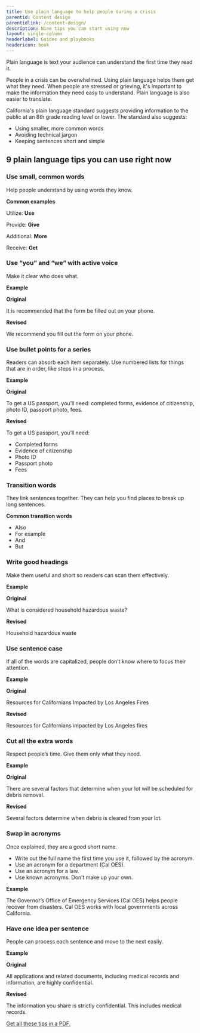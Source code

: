 ```yaml
---
title: Use plain language to help people during a crisis
parentid: Content design
parentidlink: /content-design/
description: Nine tips you can start using now
layout: single-column
headerlabel: Guides and playbooks
headericon: book
---
```


Plain language is text your audience can understand the first time they read it.

People in a crisis can be overwhelmed. Using plain language helps them get what they need. When people are stressed or grieving, it's important to make the information they need easy to understand. Plain language is also easier to translate.

California's plain language standard suggests providing information to the public at an 8th grade reading level or lower. The standard also suggests:

* Using smaller, more common words
* Avoiding technical jargon
* Keeping sentences short and simple

## 9 plain language tips you can use right now

### Use small, common words

Help people understand by using words they know.

<div class="blockquote-container">
  <div class="blockquote-body">
    <div class="blockquote-header"><strong>Common examples</strong></div>
    <div class="blockquote-content">
      <p>Utilize: <strong>Use</strong></p>
      <p>Provide: <strong>Give</strong></p>
      <p>Additional: <strong>More</strong></p>
      <p>Receive: <strong>Get</strong></p>
    </div>
  </div>
</div>

### Use “you” and “we” with active voice

Make it clear who does what.

<div class="blockquote-container">
  <div class="blockquote-body">
    <div class="blockquote-header"><strong>Example</strong></div>
    <div class="blockquote-content">
      <p><strong>Original</strong></p>
      <p>It is recommended that the form be filled out on your phone.</p>
      <p><strong>Revised</strong></p>
      <p>We recommend you fill out the form on your phone.</p>
    </div>
  </div>
</div>

### Use bullet points for a series

Readers can absorb each item separately. Use numbered lists for things that are in order, like steps in a process.

<div class="blockquote-container">
  <div class="blockquote-body">
    <div class="blockquote-header"><strong>Example</strong></div>
    <div class="blockquote-content">
      <p><strong>Original</strong></p>
      <p>To get a US passport, you’ll need: completed forms, evidence of citizenship, photo ID, passport photo, fees.</p>
      <p><strong>Revised</strong></p>
      <p>To get a US passport, you’ll need:</p>
        <ul>
          <li>Completed forms</li>
          <li>Evidence of citizenship</li>
          <li>Photo ID</li>
          <li>Passport photo</li>
          <li>Fees</li>
        </ul> 
    </div>
  </div>
</div>

### Transition words

They link sentences together. They can help you find places to break up long sentences.

<div class="blockquote-container">
  <div class="blockquote-body">
    <div class="blockquote-header"><strong>Common transition words</strong></div>
    <div class="blockquote-content">
        <ul>
          <li>Also</li>
          <li>For example</li>
          <li>And</li>
          <li>But</li>
        </ul> 
    </div>
  </div>
</div>

### Write good headings

Make them useful and short so readers can scan them effectively.

<div class="blockquote-container">
  <div class="blockquote-body">
    <div class="blockquote-header"><strong>Example</strong></div>
    <div class="blockquote-content">
      <p><strong>Original</strong></p>
      <p>What is considered household hazardous waste?</p>
      <p><strong>Revised</strong></p>
      <p>Household hazardous waste</p>
    </div>
  </div>
</div>

### Use sentence case

If all of the words are capitalized, people don’t know where to focus their attention.

<div class="blockquote-container">
  <div class="blockquote-body">
    <div class="blockquote-header"><strong>Example</strong></div>
    <div class="blockquote-content">
      <p><strong>Original</strong></p>
      <p>Resources for Californians Impacted by Los Angeles Fires</p>
      <p><strong>Revised</strong></p>
      <p>Resources for Californians impacted by Los Angeles fires</p>
    </div>
  </div>
</div>

### Cut all the extra words

Respect people’s time. Give them only what they need.

<div class="blockquote-container">
  <div class="blockquote-body">
    <div class="blockquote-header"><strong>Example</strong></div>
    <div class="blockquote-content">
      <p><strong>Original</strong></p>
      <p>There are several factors that determine when your lot will be scheduled for debris removal.</p>
      <p><strong>Revised</strong></p>
      <p>Several factors determine when debris is cleared from your lot.</p>
    </div>
  </div>
</div>

### Swap in acronyms

Once explained, they are a good short name.

* Write out the full name the first time you use it, followed by the acronym.
* Use an acronym for a department (Cal OES).
* Use an acronym for a law.
* Use known acronyms. Don’t make up your own.

<div class="blockquote-container">
  <div class="blockquote-body">
    <div class="blockquote-header"><strong>Example</strong></div>
    <div class="blockquote-content">
      <p>The Governor’s Office of Emergency Services (Cal OES) helps people recover from disasters. Cal OES works with local governments across California.</p>
    </div>
  </div>
</div>

### Have one idea per sentence

People can process each sentence and move to the next easily.

<div class="blockquote-container">
  <div class="blockquote-body">
    <div class="blockquote-header"><strong>Example</strong></div>
    <div class="blockquote-content">
      <p><strong>Original</strong></p>
      <p>All applications and related documents, including medical records and information, are highly confidential.</p>
      <p><strong>Revised</strong></p>
      <p>The information you share is strictly confidential. This includes medical records.</p>
    </div>
  </div>
</div>

[Get all these tips in a PDF.](/papers/help-people-in-a-crisis-with-plain-language.pdf)
